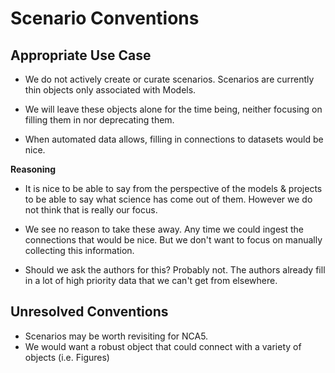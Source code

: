 # Scenario Conventions

## Appropriate Use Case

- We do not actively create or curate scenarios. Scenarios are currently thin objects only associated with Models.

- We will leave these objects alone for the time being, neither focusing on filling them in nor deprecating them.

- When automated data allows, filling in connections to datasets would be nice.

**Reasoning**

- It is nice to be able to say from the perspective of the models & projects to be able to say what science has come out of them. However we do not think that is really our focus. 

- We see no reason to take these away. Any time we could ingest the connections that would be nice. But we don't want to focus on manually collecting this information.

- Should we ask the authors for this? Probably not. The authors already fill in a lot of high priority data that we can't get from elsewhere.

## Unresolved Conventions

- Scenarios may be worth revisiting for NCA5.  
- We would want a robust object that could connect with a variety of objects (i.e. Figures)
